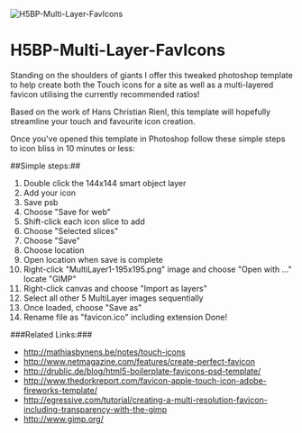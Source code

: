 ![H5BP-Multi-Layer-FavIcons](https://raw.github.com/jonrandahl/H5BP-Multi-Layer-FavIcons/master/images/multilayer.png)

H5BP-Multi-Layer-FavIcons
=========================

Standing on the shoulders of giants I offer this tweaked photoshop template to help create both the Touch icons for a site as well as a multi-layered favicon utilising the currently recommended ratios!

Based on the work of Hans Christian Rienl, this template will hopefully streamline your touch and favourite icon creation.

Once you've opened this template in Photoshop follow these simple steps to icon bliss in 10 minutes or less:

##Simple steps:##
1. Double click the 144x144 smart object layer
2. Add your icon 
3. Save psb
4. Choose "Save for web" 
5. Shift-click each icon slice to add
6. Choose "Selected slices" 
7. Choose "Save"
8. Choose location
9. Open location when save is complete
10. Right-click "MultiLayer1-195x195.png" image and choose "Open with ..." locate "GIMP"
11. Right-click canvas and choose "Import as layers" 
12. Select all other 5 MultiLayer images sequentially
13. Once loaded, choose "Save as"
14. Rename file as "favicon.ico" including extension
Done!

###Related Links:###
* http://mathiasbynens.be/notes/touch-icons
* http://www.netmagazine.com/features/create-perfect-favicon
* http://drublic.de/blog/html5-boilerplate-favicons-psd-template/
* http://www.thedorkreport.com/favicon-apple-touch-icon-adobe-fireworks-template/
* http://egressive.com/tutorial/creating-a-multi-resolution-favicon-including-transparency-with-the-gimp
* http://www.gimp.org/
